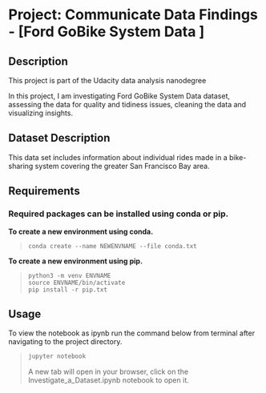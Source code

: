 # Project: Communicate Data Findings - [Ford GoBike System Data ]

## Description

This project is part of the Udacity data analysis nanodegree

In this project, I am investigating Ford GoBike System Data dataset, assessing the data for quality and tidiness issues, cleaning the data and visualizing insights.

## Dataset Description

This data set includes information about individual rides made in a bike-sharing system covering the greater San Francisco Bay area.

## Requirements

### Required packages can be installed using conda or pip.

**To create a new environment using conda.**

>``` 
>conda create --name NEWENVNAME --file conda.txt 
>```
**To create a new environment using pip.**

>```
>python3 -m venv ENVNAME
>source ENVNAME/bin/activate
>pip install -r pip.txt 
>```

## Usage

To view the notebook as ipynb run the command below from terminal after navigating to the project directory.

>```bash
>jupyter notebook
>```
>A new tab will open in your browser, click on the Investigate_a_Dataset.ipynb notebook to open it.
